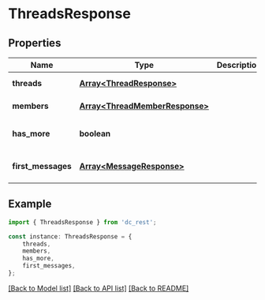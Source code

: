 # ThreadsResponse


## Properties

Name | Type | Description | Notes
------------ | ------------- | ------------- | -------------
**threads** | [**Array&lt;ThreadResponse&gt;**](ThreadResponse.md) |  | [default to undefined]
**members** | [**Array&lt;ThreadMemberResponse&gt;**](ThreadMemberResponse.md) |  | [default to undefined]
**has_more** | **boolean** |  | [optional] [default to undefined]
**first_messages** | [**Array&lt;MessageResponse&gt;**](MessageResponse.md) |  | [optional] [default to undefined]

## Example

```typescript
import { ThreadsResponse } from 'dc_rest';

const instance: ThreadsResponse = {
    threads,
    members,
    has_more,
    first_messages,
};
```

[[Back to Model list]](../README.md#documentation-for-models) [[Back to API list]](../README.md#documentation-for-api-endpoints) [[Back to README]](../README.md)
